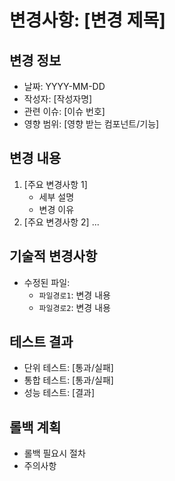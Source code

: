 # 변경사항: [변경 제목]

## 변경 정보
- 날짜: YYYY-MM-DD
- 작성자: [작성자명]
- 관련 이슈: [이슈 번호]
- 영향 범위: [영향 받는 컴포넌트/기능]

## 변경 내용
1. [주요 변경사항 1]
   - 세부 설명
   - 변경 이유
2. [주요 변경사항 2]
   ...

## 기술적 변경사항
- 수정된 파일:
  - `파일경로1`: 변경 내용
  - `파일경로2`: 변경 내용

## 테스트 결과
- 단위 테스트: [통과/실패]
- 통합 테스트: [통과/실패]
- 성능 테스트: [결과]

## 롤백 계획
- 롤백 필요시 절차
- 주의사항
